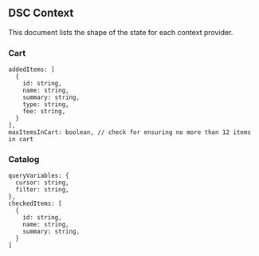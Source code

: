 ## DSC Context

This document lists the shape of the state for each context provider.

### Cart

```
addedItems: [
  {
    id: string,
    name: string,
    summary: string,
    type: string,
    fee: string,
  }
],
maxItemsInCart: boolean, // check for ensuring no more than 12 items in cart
```

### Catalog

```
queryVariables: {
  cursor: string,
  filter: string,
},
checkedItems: [
  {
    id: string,
    name: string,
    summary: string,
  }
]
```
